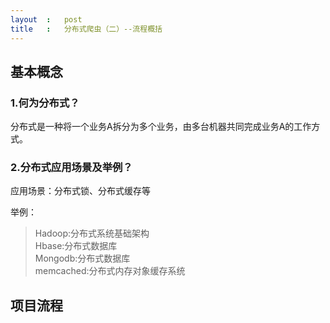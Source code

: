 ```yaml
---
layout	:	post
title	:	分布式爬虫（二）--流程概括
---
```

## 基本概念

### 1.何为分布式？

分布式是一种将一个业务A拆分为多个业务，由多台机器共同完成业务A的工作方式。

### 2.分布式应用场景及举例？

应用场景：分布式锁、分布式缓存等

举例：
<blockquote>
Hadoop:分布式系统基础架构<br>
Hbase:分布式数据库<br>
Mongodb:分布式数据库<br>
memcached:分布式内存对象缓存系统<br>
</blockquote>

## 项目流程